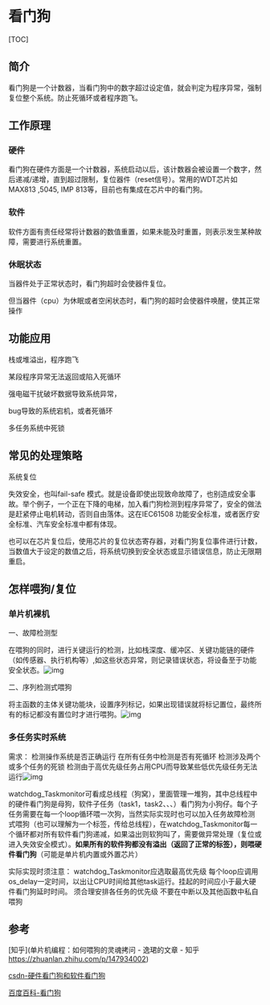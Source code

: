 # 看门狗

[TOC]

## 简介

看门狗是一个计数器，当看门狗中的数字超过设定值，就会判定为程序异常，强制复位整个系统。防止死循环或者程序跑飞。

## 工作原理

### 硬件

看门狗在硬件方面是一个计数器，系统启动以后，该计数器会被设置一个数字，然后递减/递增，直到超过限制，复位器件（reset信号）。常用的WDT芯片如MAX813 ,5045, IMP 813等，目前也有集成在芯片中的看门狗。

### 软件

软件方面有责任经常将计数器的数值重置，如果未能及时重置，则表示发生某种故障，需要进行系统重置。

### 休眠状态

当器件处于正常状态时，看门狗超时会使器件复位。

但当器件（cpu）为休眠或者空闲状态时，看门狗的超时会使器件唤醒，使其正常操作

## 功能应用

栈或堆溢出，程序跑飞

某段程序异常无法返回或陷入死循环

强电磁干扰破坏数据导致系统异常，

bug导致的系统宕机，或者死循环

多任务系统中死锁

## 常见的处理策略

系统复位

失效安全，也叫fail-safe 模式。就是设备即使出现致命故障了，也别造成安全事故。举个例子，一个正在下降的电梯，加入看门狗检测到程序异常了，安全的做法是赶紧停止电机转动，否则自由落体。这在IEC61508 功能安全标准，或者医疗安全标准、汽车安全标准中都有体现。

也可以在芯片复位后，使用芯片的复位状态寄存器，对看门狗复位事件进行计数，当数值大于设定的数值之后，将系统切换到安全状态或显示错误信息，防止无限期重启。

## 怎样喂狗/复位

### 单片机裸机

一、故障检测型

在喂狗的同时，进行关键运行的检测，比如栈深度、缓冲区、关键功能链的硬件（如传感器、执行机构等）,如这些状态异常，则记录错误状态，将设备至于功能安全状态。![img](图片/watch_dog_timer.assets/v2-7adc67f4bb729d3c160622166ad1c4bc_b.jpg)

二、序列检测式喂狗

将主函数的主体关键功能块，设置序列标记，如果出现错误就将标记置位，最终所有的标记都没有置位时才进行喂狗。![img](图片/watch_dog_timer.assets/v2-dbfa6d741a81d04db5e46279443738f8_b.jpg)

### 多任务实时系统

需求：
检测操作系统是否正确运行
在所有任务中检测是否有死循环
检测涉及两个或多个任务的死锁
检测由于高优先级任务占用CPU而导致某些低优先级任务无法运行![img](图片/watch_dog_timer.assets/v2-80c2ad6207f4baefb9ffeb14fec3e025_b.jpg)

watchdog_Taskmonitor可看成总线程（狗窝），里面管理一堆狗，其中总线程中的硬件看门狗是母狗，软件子任务（task1，task2、、、）看门狗为小狗仔。每个子任务需要在每一个loop循环喂一次狗，当然实际实现时也可以加入任务故障检测式喂狗（也可以理解为一个标签，传给总线程），在watchdog_Taskmonitor每一个循环都对所有软件看门狗递减，如果溢出则软狗叫了，需要做异常处理（复位或进入失效安全模式）。**如果所有的软件狗都没有溢出（返回了正常的标签），则喂硬件看门狗**（可能是单片机内置或外置芯片）

实际实现时须注意：
		watchdog_Taskmonitor应选取最高优先级
		每个loop应调用os_delay一定时间，以出让CPU时间给其他task运行。挂起的时间应小于最大硬件看门狗延时时间。
		须合理安排各任务的优先级
		不要在中断以及其他函数中私自喂狗

## 参考

[知乎](单片机编程：如何喂狗的灵魂拷问 - 逸珺的文章 - 知乎 https://zhuanlan.zhihu.com/p/147934002)

[csdn-硬件看门狗和软件看门狗](https://blog.csdn.net/jiangganwu/article/details/80502198?ops_request_misc=%257B%2522request%255Fid%2522%253A%2522162391330416780262597787%2522%252C%2522scm%2522%253A%252220140713.130102334..%2522%257D&request_id=162391330416780262597787&biz_id=0&utm_medium=distribute.pc_search_result.none-task-blog-2~blog~sobaiduend~default-1-80502198.nonecase&utm_term=%E8%BD%AF%E4%BB%B6%E7%9C%8B%E9%97%A8%E7%8B%97&spm=1018.2226.3001.4450)

[百度百科-看门狗](https://baike.baidu.com/item/%E7%9C%8B%E9%97%A8%E7%8B%97%E5%AE%9A%E6%97%B6%E5%99%A8)

